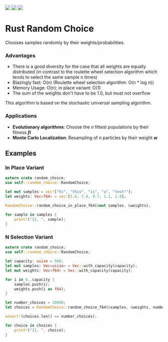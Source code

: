 ![](https://travis-ci.org/StefanoD/Rust_Random_Choice.svg?branch=master)
![](https://img.shields.io/crates/v/random_choice.svg)
![](https://img.shields.io/crates/l/random_choice.svg)

# Rust Random Choice
Chooses samples randomly by their weights/probabilities.

### Advantages

- There is a good diversity for the case that all weights are equally distributed (in contrast to the roulette wheel selection algorithm which tends to select the same sample n times)
- Blazingly fast: O(n) (Roulette wheel selection algorithm: O(n * log n))
- Memory Usage: O(n); in place variant: O(1)
- The sum of the weights don't have to be 1.0, but must not overflow

This algorithm is based on the stochastic universal sampling algorithm.

### Applications
- **Evolutionary algorithms**: Choose the _n_ fittest populations by their fitness **_fi_**
- **Monte Carlo Localization**: Resampling of _n_ particles by their weight **_w_**

## Examples
### In Place Variant
```rust
extern crate random_choice;
use self::random_choice::RandomChoice;

let mut samples = vec!["hi", "this", "is", "a", "test!"];
let weights: Vec<f64> = vec![5.6, 7.8, 9.7, 1.1, 2.0];

RandomChoice::random_choice_in_place_f64(&mut samples, &weights);
 
for sample in samples {
    print!("{}, ", sample);
}
```
### N Selection Variant
```rust
extern crate random_choice;
use self::random_choice::RandomChoice;

let capacity: usize = 500;
let mut samples: Vec<usize> = Vec::with_capacity(capacity);
let mut weights: Vec<f64> = Vec::with_capacity(capacity);

for i in 0..capacity {
    samples.push(i);
    weights.push(i as f64);
}

let number_choices = 10000;
let choices = RandomChoice::random_choice_f64(&samples, &weights, number_choices);

assert!(choices.len() == number_choices);

for choice in choices {
    print!("{}, ", choice);
}
```
